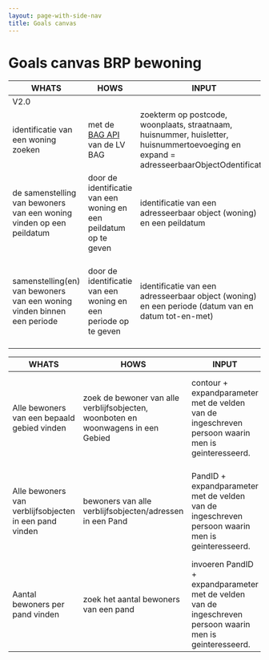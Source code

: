 ```yaml
---
layout: page-with-side-nav
title: Goals canvas
---
```


# Goals canvas BRP bewoning

| WHATS                                                                     | HOWS                                                                                                                                    | INPUT                                                                                                                                                           | OUTPUT                                                                                                                                                                                                                                                                     | GOALS                                                                                                               | STORIES |
| ------------------------------------------------------------------------- | --------------------------------------------------------------------------------------------------------------------------------------- | --------------------------------------------------------------------------------------------------------------------------------------------------------------- | -------------------------------------------------------------------------------------------------------------------------------------------------------------------------------------------------------------------------------------------------------------------------- | ------------------------------------------------------------------------------------------------------------------- | ------- |
| V2.0                                                  |                                                                                                                                     |                                                   |                                                                                                                                                                                                                      |                         |         |
| identificatie van een woning zoeken                                                                           | met de [BAG API](https://lvbag.github.io/BAG-API/Technische%20specificatie/#/Adres/bevraagAdressen) van de LV BAG                                                                                                                                        | zoekterm op postcode, woonplaats, straatnaam, huisnummer, huisletter, huisnummertoevoeging en expand = adresseerbaarObjectOdentificatie                                                  | adres en de identificatie van adresseerbaar object (woning)                                                                                                                                                                                                                         | identificatie vinden van een adresseerbaar object vinden om bewoning te raadplegen                             |         |
| de samenstelling van bewoners van een woning vinden op een peildatum                                            |door de identificatie van een woning en een peildatum op te geven                        | identificatie van een adresseerbaar object (woning) en een peildatum | collectie van burgerservicenummers van bewoners en mogelijke bewoners van de woning op de peildatum.                                                                                                       | de samenstelling van bewoners van een woning vinden op een peildatum           | [464](https://github.com/BRP-API/Haal-Centraal-BRP-bevragen/issues/464){:target="_blank"}, [465](https://github.com/BRP-API/Haal-Centraal-BRP-bevragen/issues/465){:target="_blank"}, BUS28, BUS11, BUS33, BUS31 |
| samenstelling(en) van bewoners van een woning vinden binnen een periode | door de identificatie van een woning en een periode op te geven                                    | identificatie van een adresseerbaar object (woning) en een periode (datum van en datum tot-en-met)                                                                                                  | collectie van bewoningPeriodes, waarbij iedere bewoningPeriode een andere samenstelling van bewoners en mogelijke bewoners representeert.  | alle verschillende samenstellingen van bewoners van een woning vinden binnen een periode, met hun begin- en einddatum. | [224](https://github.com/BRP-API/Haal-Centraal-BRP-bevragen/issues/224){:target="_blank"}, BUS26, BUS21, BUS19, BUS11, BUS7, BUS33 |
 
     




| WHATS                                                                     | HOWS                                                                                                                                    | INPUT                                                                                                                                                           | OUTPUT                                                                                                                                                                                                                                                                     | GOALS                                                                                                               | STORIES |
| ------------------------------------------------------------------------- | --------------------------------------------------------------------------------------------------------------------------------------- | --------------------------------------------------------------------------------------------------------------------------------------------------------------- | -------------------------------------------------------------------------------------------------------------------------------------------------------------------------------------------------------------------------------------------------------------------------- | ------------------------------------------------------------------------------------------------------------------- | ------- |
| Alle bewoners van een bepaald gebied vinden                               | zoek de bewoner van alle verblijfsobjecten, woonboten en woonwagens in een Gebied<br>                                                   | contour + expandparameter met de velden van de ingeschreven persoon waarin men is geinteresseerd.                                                               | reeks van adressen met bewoners (functieadres + expandable ingeschreven persoon)                                                                                                                                                                                           | alle adressen met hun bewoners binnen een contour                                                                   | [463](https://github.com/BRP-API/Haal-Centraal-BRP-bevragen/issues/463){:target="_blank"}, [456](https://github.com/BRP-API/Haal-Centraal-BRP-bevragen/issues/456){:target="_blank"}|
| Alle bewoners van verblijfsobjecten in een pand vinden                    | bewoners van alle verblijfsobjecten/adressen in een Pand<br>                                                                            | PandID + expandparameter met de velden van de ingeschreven persoon waarin men is geinteresseerd. <br>                                                           | reeks van adressen met bewoners (functieadres + expandable ingeschreven persoon)                                                                                                                                                                                           | Alle adressen en hun bewoners in pand vinden om aan te schrijven                                                    | [410](https://github.com/BRP-API/Haal-Centraal-BRP-bevragen/issues/410){:target="_blank"}, BUS14 |
| Aantal bewoners per pand vinden                                           | zoek het aantal bewoners van een pand                                                                                                   | invoeren PandID + expandparameter met de velden van de ingeschreven persoon waarin men is geinteresseerd. <br>                                                  | aantal bewoners van het pand (functieadres + expandable ingeschreven persoon)                                                                                                                                                                                              | Aantal bewoners van een pand vinden                                                                                 | [266](https://github.com/BRP-API/Haal-Centraal-BRP-bevragen/issues/266){:target="_blank"}|
